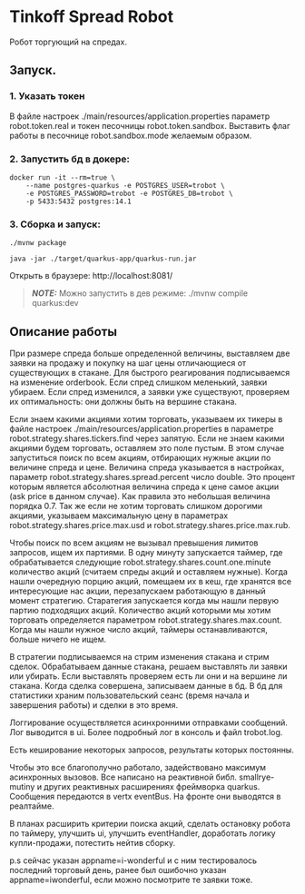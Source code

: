 # Tinkoff Spread Robot

Робот торгующий на спредах. 

## Запуск. 
### 1. Указать токен 
В файле настроек ./main/resources/application.properties 
параметр robot.token.real и токен песочницы robot.token.sandbox.
Выставить флаг работы в песочнице robot.sandbox.modе желаемым образом.
### 2. Запустить бд в докере:
```shell script
docker run -it --rm=true \
    --name postgres-quarkus -e POSTGRES_USER=trobot \
    -e POSTGRES_PASSWORD=trobot -e POSTGRES_DB=trobot \
    -p 5433:5432 postgres:14.1
```
### 3. Сборка и запуск: 
```shell script
./mvnw package
```
```shell script
java -jar ./target/quarkus-app/quarkus-run.jar
```
Открыть в браузере: http://localhost:8081/

> **_NOTE:_**  Можно запустить в дев режиме: ./mvnw compile quarkus:dev

## Описание работы

При размере спреда больше определенной величины, выставляем две заявки на продажу и покупку на шаг цены отличающиеся 
от существующих в стакане. Для быстрого реагирования подписываемся на изменение orderbook. Если спред слишком меленький, 
заявки убираем. Если спред изменился, а заявки уже существуют, проверяем их оптимальность: они должны быть на вершине стакана. 

Если знаем какими акциями хотим торговать, указываем их тикеры в файле настроек ./main/resources/application.properties 
в параметре robot.strategy.shares.tickers.find через запятую. Если не знаем какими акциями будем торговать, оставляем это поле пустым.
В этом случае запуститься поиск по всем акциям, отбирающих нужные акции по величине спреда и цене. 
Величина спреда указывается в настройках, параметр robot.strategy.shares.spread.percent число double. 
Это процент которым является абсолютная величина спреда к цене самое акции (ask price в данном случае). Как правила это небольшая величина порядка 0.7.
Так же если не хотим торговать слишком дорогими акциями, указываем максимальную цену 
в параметрах robot.strategy.shares.price.max.usd и robot.strategy.shares.price.max.rub.

Чтобы поиск по всем акциям не вызывал превышения лимитов запросов, ищем их партиями. 
В одну минуту запускается таймер, где обрабатывается следующие robot.strategy.shares.count.one.minute количество акций (считаем спреды акций и оставляем нужные).
Когда нашли очередную порцию акций, помещаем их в кеш, где хранятся все интересующие нас акции, перезапускаем работающую в данный момент стратегию.
Старатегия запускается когда мы нашли первую партию подходящих акций. 
Количество акций которыми мы хотим торговать определяется параметром robot.strategy.shares.max.count. 
Когда мы нашли нужное число акций, таймеры останавливаются, больше ничего не ищем. 

В стратегии подписываемся на стрим изменения стакана и стрим сделок. 
Обрабатываем данные стакана, решаем выставлять ли заявки или убирать. Если выставлять проверяем есть ли они и на вершине ли стакана.
Когда сделка совершена, записываем данные в бд. 
В бд для статистики храним пользовательский сеанс (время начала и завершения работы) и сделки в это время.

Логгирование осуществляется асинхронними отправками сообщений. Лог выводится в ui. Более подробный лог в консоль и файл trobot.log.

Есть кеширование некоторых запросов, результаты которых постоянны.

Чтобы это все благополучно работало, задействовано максимум асинхронных вызовов. Все написано на реактивной библ. smallrye-mutiny 
и других реактивных расширениях фреймворка quarkus. Сообщения передаются в vertx eventBus. На фронте они выводятся в реалтайме.

В планах расширить критерии поиска акций, сделать остановку робота по таймеру, 
улучшить ui, улучшить eventHandler, доработать логику купли-продажи, потестить нейтив сборку.

p.s сейчас указан appname=i-wonderful и с ним тестировалось последний торговый день, 
ранее был ошибочно указан appname=iwonderful, если можно посмотрите те заявки тоже.



                                     